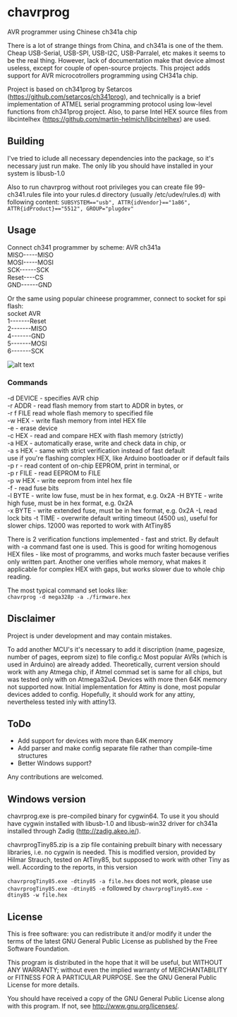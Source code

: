 # chavrprog

AVR programmer using  Chinese ch341a chip

There is a lot of strange things from China, and ch341a is one of the them. Cheap USB-Serial, USB-SPI, USB-I2C, USB-Parralel, etc makes it seems to be the real thing. However, lack of documentation make that device almost useless, except for couple of open-source projects. This project adds support for AVR microcotrollers programming using CH341a chip.

Project is based on ch341prog by Setarcos (https://github.com/setarcos/ch341prog), and technically is a brief implementation of ATMEL
serial programming protocol using low-level functions from ch341prog project.
Also, to parse Intel HEX source files from libcintelhex (https://github.com/martin-helmich/libcintelhex) are used.


Building
-----------
I've tried to iclude all necessary dependencies into the package, so it's necessary just run make. The only lib you should have installed in your system is libusb-1.0  

Also to run chavrprog without root privileges you can create file 99-ch341.rules file into your rules.d directory (usually /etc/udev/rules.d) with following content:
`SUBSYSTEM=="usb", ATTR{idVendor}=="1a86", ATTR{idProduct}=="5512", GROUP="plugdev"`




Usage
---------
Connect ch341 programmer by scheme:
AVR    ch341a  
MISO-----MISO  
MOSI-----MOSI  
SCK------SCK  
Reset----CS  
GND------GND

Or the same using popular chineese programmer, connect to socket for spi flash:  
socket  AVR  
1-------Reset  
2-------MISO  
4-------GND  
5-------MOSI  
6-------SCK

![alt text](https://raw.githubusercontent.com/Trel725/chavrprog/master/schematics.jpg)

### Commands

-d DEVICE - specifies AVR chip  
-r ADDR - read flash memory from start to ADDR in bytes, or  
-r f FILE read whole flash memory to specified file  
-w HEX - write flash memory from intel HEX file  
-e - erase device  
-c HEX - read and compare HEX with flash memory (strictly)  
-a HEX - automatically erase, write and check data in chip, or  
-a s HEX - same with strict verification instead of fast default  
use if you're flashing complex HEX, like Arduino bootloader or if default fails  
-p r - read content of on-chip EEPROM, print in terminal, or  
-p r FILE - read EEPROM to FILE  
-p w HEX - write eeprom from intel hex file  
-f - read fuse bits  
-l BYTE - write low fuse, must be in hex format, e.g. 0x2A 
-H BYTE - write high fuse, must be in hex format, e.g. 0x2A  
-x BYTE - write extended fuse, must be in hex format, e.g. 0x2A 
-L read lock bits
-t TIME - overwrite default writing timeout (4500 us), useful for slower chips. 12000 was reported to work with
AtTiny85  

There is 2 verification functions implemented - fast and strict. By default with -a command fast one is used. This is good for writing homogenous HEX files - like most of programms, and works much faster because verifies only written part. Another one verifies whole memory, what makes it applicable for complex HEX with gaps, but works slower due to whole chip reading.

The most typical command set looks like:  
`chavrprog -d mega328p -a ./firmware.hex`

Disclaimer
-----------


Project is under development and may contain mistakes.


To add another MCU's it's necessary to add it discription (name, pagesize, number of pages, eeprom size) to file config.c Most popular AVRs (which is used in Arduino) are already added. Theoretically, current version should work with any Atmega chip, if Atmel commad set is same for all chips, but was tested only with on Atmega32u4. Devices with more then 64K memory not supported now. Initial implementation for Attiny is done, most popular devices added to config. Hopefully, it should work for any attiny, nevertheless tested inly with attiny13.

ToDo
------------
- Add support for devices with more than 64K memory
- Add parser and make config separate file rather than compile-time structures
- Better Windows support?

Any contributions are welcomed.

Windows version
----------------
chavrprog.exe is pre-compiled binary for cygwin64. To use it you should have cygwin installed with libusb-1.0 and libusb-win32 driver for ch341a installed through Zadig (http://zadig.akeo.ie/). 

chavrprogTiny85.zip is a zip file containing prebuilt binary with necessary libraries, i.e. no 
cygwin is needed. This is modified version, provided by Hilmar Strauch, tested on AtTiny85, but supposed to work with other Tiny as well. According to the reports, in this version 

`chavrprogTiny85.exe -dtiny85 -a file.hex` 
does not work, please use 
`chavrprogTiny85.exe -dtiny85 -e` 
followed by 
`chavrprogTiny85.exe -dtiny85 -w file.hex`


License
------------
This is free software: you can redistribute it and/or modify it under
the terms of the latest GNU General Public License as published by the
Free Software Foundation.

This program is distributed in the hope that it will be useful, but
WITHOUT ANY WARRANTY; without even the implied warranty of MERCHANTABILITY
or FITNESS FOR A PARTICULAR PURPOSE.  See the GNU General Public License
for more details.

You should have received a copy of the GNU General Public License along
with this program. If not, see <http://www.gnu.org/licenses/>.
